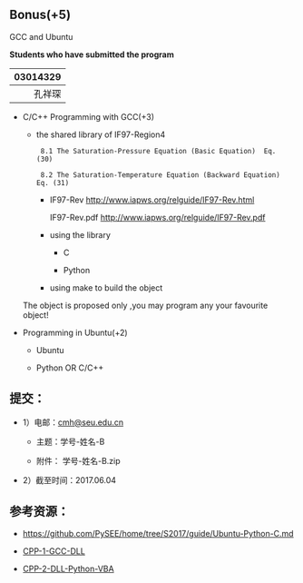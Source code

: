 
## Bonus(+5) 

  GCC and Ubuntu

  
**Students who have submitted the program**

| 03014329 |
|-------:|
|  孔祥琛  | 


* C/C++ Programming with GCC(+3) 
  
   *  the shared library of IF97-Region4
    
           8.1 The Saturation-Pressure Equation (Basic Equation)  Eq. (30)

           8.2 The Saturation-Temperature Equation (Backward Equation)  Eq. (31)

      * IF97-Rev http://www.iapws.org/relguide/IF97-Rev.html
         
          IF97-Rev.pdf  http://www.iapws.org/relguide/IF97-Rev.pdf

      * using the library 

         * C  

         * Python 

       * using make to build the object    

     The object is proposed only ,you may program any your favourite  object!
 
* Programming in Ubuntu(+2)   
  
   * Ubuntu 

   * Python OR C/C++ 


## 提交：

* 1）电邮：cmh@seu.edu.cn

  * 主题：学号-姓名-B
  
  * 附件： 学号-姓名-B.zip

* 2）截至时间：2017.06.04

## 参考资源：

* https://github.com/PySEE/home/tree/S2017/guide/Ubuntu-Python-C.md

* [CPP-1-GCC-DLL](http://nbviewer.ipython.org/github/PySEE/home/tree/S2017/notebook/CPP-1-GCC-DLL.ipynb)

* [CPP-2-DLL-Python-VBA](http://nbviewer.ipython.org/github/PySEE/home/tree/S2017/notebook/CPP-2-DLL-Python-VBA.ipynb)


